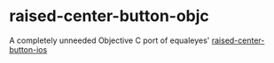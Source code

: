 # raised-center-button-objc
A completely unneeded Objective C port of equaleyes' [raised-center-button-ios](https://github.com/equaleyes/raised-center-button-ios)

